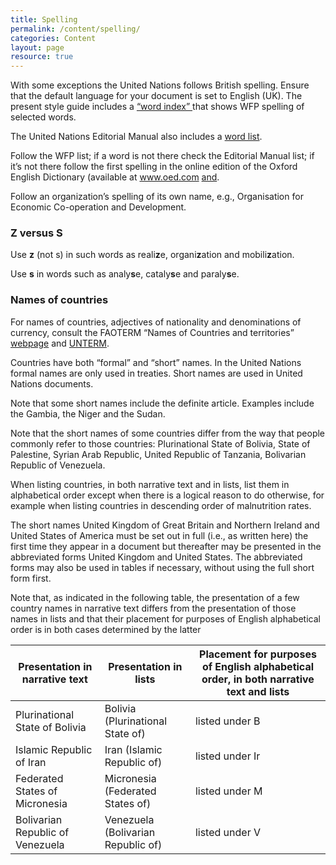 ```yaml
---
title: Spelling
permalink: /content/spelling/
categories: Content
layout: page
resource: true
---
```


With some exceptions the United Nations follows British spelling. Ensure that the default language for your document is set to English (UK). The present style guide includes a [“word index” ](http://cdn.wfp.org/guides/editorial/reference/wordindex/) that shows WFP spelling of selected words. 

The United Nations Editorial Manual also includes a [word list](http://dd.dgacm.org/editorialmanual/ed-guidelines/style/spelling.htm). 

Follow the WFP list; if a word is not there check the Editorial Manual list; if it’s not there follow the first spelling in the online edition of the Oxford English Dictionary (available at www.oed.com [and](https://en.oxforddictionaries.com/). 

Follow an organization’s spelling of its own name, e.g., Organisation for Economic Co-operation and Development.

### Z versus S

Use **z** (not s) in such words as reali**z**e, organi**z**ation and mobili**z**ation.

Use **s** in words such as analy**s**e, cataly**s**e and paraly**s**e.


### Names of countries

For names of countries, adjectives of nationality and denominations of currency, consult the FAOTERM “Names of Countries and territories” [webpage](http://termportal.fao.org/faonocs/appl/) and [UNTERM](https://unterm.un.org/UNTERM/portal/welcome).

Countries have both “formal” and “short” names. In the United Nations formal names are only used in treaties. Short names are used in United Nations documents. 

Note that some short names include the definite article. Examples include the Gambia, the Niger and the Sudan.

Note that the short names of some countries differ from the way that people commonly refer to those countries: Plurinational State of Bolivia, State of Palestine, Syrian Arab Republic, United Republic of Tanzania, Bolivarian Republic of Venezuela.

When listing countries, in both narrative text and in lists, list them in alphabetical order except when there is a logical reason to do otherwise, for example when listing countries in descending order of malnutrition rates.

The short names United Kingdom of Great Britain and Northern Ireland and United States of America must be set out in full (i.e., as written here) the first time they appear in a document but thereafter may be presented in the abbreviated forms United Kingdom and United States. The abbreviated forms may also be used in tables if necessary, without using the full short form first.

Note that, as indicated in the following table, the presentation of a few country names in narrative text differs from the presentation of those names in lists and that their placement for purposes of English alphabetical order is in both cases determined by the latter

<table>
  <thead>
    <tr>
      <th>Presentation in narrative text</th>
      <th>Presentation in lists</th>
      <th>Placement for purposes of English alphabetical order, in both narrative text and lists</th>
    </tr>
  </thead>
  <tbody>
    <tr>
      <td>Plurinational State of Bolivia</td><td>Bolivia (Plurinational State of)</td><td>listed under B</td>
    </tr>
    <tr>
      <td>Islamic Republic of Iran</td><td>Iran (Islamic Republic of)</td>
      <td>listed under Ir</td>
    </tr>
    <tr>
      <td>Federated States of Micronesia</td><td>Micronesia (Federated States of)</td>
      <td>listed under M</td>
    </tr>
    <tr>
      <td>Bolivarian Republic of Venezuela</td>
      <td>Venezuela (Bolivarian Republic of)</td><td>listed under V</td>
    </tr>
  </tbody>
